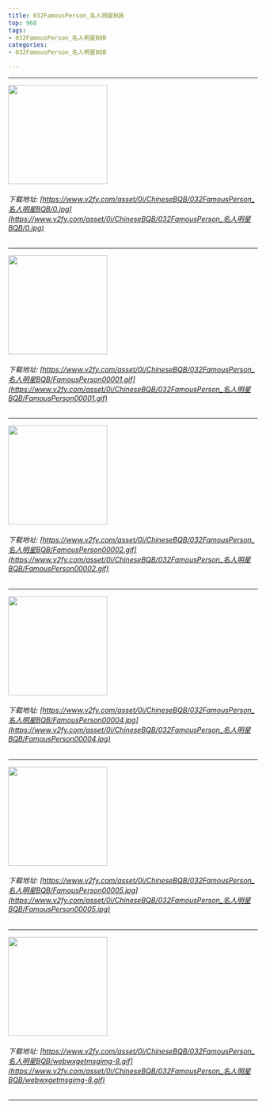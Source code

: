 ```yaml
---
title: 032FamousPerson_名人明星BQB
top: 968
tags:
- 032FamousPerson_名人明星BQB
categories:
- 032FamousPerson_名人明星BQB

---
```


------

<!-- more -->

<img height='200px' style='height:200px;'  src='/ChineseBQB/images/loading.png' data-original='https://www.v2fy.com/asset/0i/ChineseBQB/032FamousPerson_名人明星BQB/0.jpg' /><br/><h6>下载地址: [https://www.v2fy.com/asset/0i/ChineseBQB/032FamousPerson_名人明星BQB/0.jpg](https://www.v2fy.com/asset/0i/ChineseBQB/032FamousPerson_名人明星BQB/0.jpg)</h6><hr/><img height='200px' style='height:200px;'  src='/ChineseBQB/images/loading.png' data-original='https://www.v2fy.com/asset/0i/ChineseBQB/032FamousPerson_名人明星BQB/FamousPerson00001.gif' /><br/><h6>下载地址: [https://www.v2fy.com/asset/0i/ChineseBQB/032FamousPerson_名人明星BQB/FamousPerson00001.gif](https://www.v2fy.com/asset/0i/ChineseBQB/032FamousPerson_名人明星BQB/FamousPerson00001.gif)</h6><hr/><img height='200px' style='height:200px;'  src='/ChineseBQB/images/loading.png' data-original='https://www.v2fy.com/asset/0i/ChineseBQB/032FamousPerson_名人明星BQB/FamousPerson00002.gif' /><br/><h6>下载地址: [https://www.v2fy.com/asset/0i/ChineseBQB/032FamousPerson_名人明星BQB/FamousPerson00002.gif](https://www.v2fy.com/asset/0i/ChineseBQB/032FamousPerson_名人明星BQB/FamousPerson00002.gif)</h6><hr/><img height='200px' style='height:200px;'  src='/ChineseBQB/images/loading.png' data-original='https://www.v2fy.com/asset/0i/ChineseBQB/032FamousPerson_名人明星BQB/FamousPerson00004.jpg' /><br/><h6>下载地址: [https://www.v2fy.com/asset/0i/ChineseBQB/032FamousPerson_名人明星BQB/FamousPerson00004.jpg](https://www.v2fy.com/asset/0i/ChineseBQB/032FamousPerson_名人明星BQB/FamousPerson00004.jpg)</h6><hr/><img height='200px' style='height:200px;'  src='/ChineseBQB/images/loading.png' data-original='https://www.v2fy.com/asset/0i/ChineseBQB/032FamousPerson_名人明星BQB/FamousPerson00005.jpg' /><br/><h6>下载地址: [https://www.v2fy.com/asset/0i/ChineseBQB/032FamousPerson_名人明星BQB/FamousPerson00005.jpg](https://www.v2fy.com/asset/0i/ChineseBQB/032FamousPerson_名人明星BQB/FamousPerson00005.jpg)</h6><hr/><img height='200px' style='height:200px;'  src='/ChineseBQB/images/loading.png' data-original='https://www.v2fy.com/asset/0i/ChineseBQB/032FamousPerson_名人明星BQB/webwxgetmsgimg-8.gif' /><br/><h6>下载地址: [https://www.v2fy.com/asset/0i/ChineseBQB/032FamousPerson_名人明星BQB/webwxgetmsgimg-8.gif](https://www.v2fy.com/asset/0i/ChineseBQB/032FamousPerson_名人明星BQB/webwxgetmsgimg-8.gif)</h6><hr/>